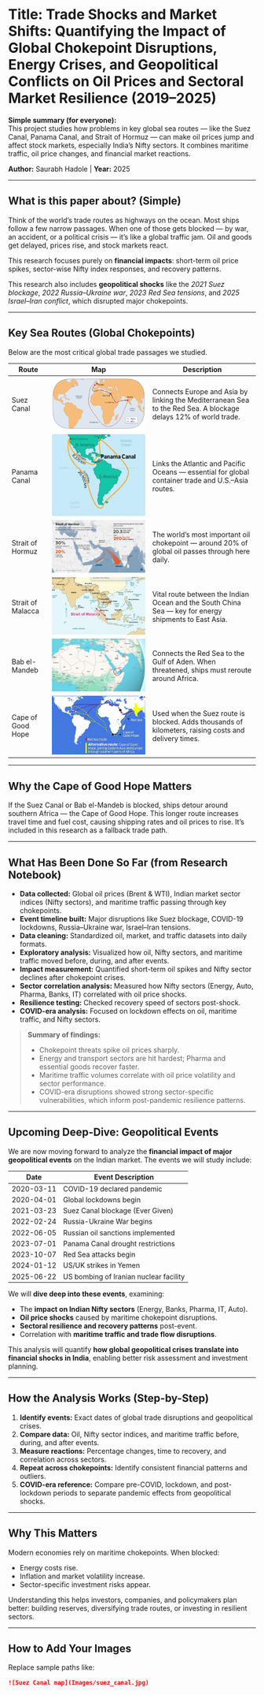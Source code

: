# Title: Trade Shocks and Market Shifts: Quantifying the Impact of Global Chokepoint Disruptions, Energy Crises, and Geopolitical Conflicts on Oil Prices and Sectoral Market Resilience (2019–2025)

**Simple summary (for everyone):**  
This project studies how problems in key global sea routes — like the Suez Canal, Panama Canal, and Strait of Hormuz — can make oil prices jump and affect stock markets, especially India’s Nifty sectors. It combines maritime traffic, oil price changes, and financial market reactions.

**Author:** Saurabh Hadole | **Year:** 2025

---

## What is this paper about? (Simple)

Think of the world’s trade routes as highways on the ocean. Most ships follow a few narrow passages. When one of those gets blocked — by war, an accident, or a political crisis — it’s like a global traffic jam. Oil and goods get delayed, prices rise, and stock markets react.  

This research focuses purely on **financial impacts**: short-term oil price spikes, sector-wise Nifty index responses, and recovery patterns.

This research also includes **geopolitical shocks** like the *2021 Suez blockage*, *2022 Russia–Ukraine war*, *2023 Red Sea tensions*, and *2025 Israel–Iran conflict*, which disrupted major chokepoints.

---

## Key Sea Routes (Global Chokepoints)

Below are the most critical global trade passages we studied.

| Route | Map | Description |
|-------|-----|-------------|
| Suez Canal | ![Suez Canal map](Images/suez_canal.jpg) | Connects Europe and Asia by linking the Mediterranean Sea to the Red Sea. A blockage delays 12% of world trade. |
| Panama Canal | ![Panama Canal map](Images/Panama_Canal.jpg) | Links the Atlantic and Pacific Oceans — essential for global container trade and U.S.–Asia routes. |
| Strait of Hormuz | ![Strait of Hormuz map](Images/strait_of_hormuz.jpg) | The world’s most important oil chokepoint — around 20% of global oil passes through here daily. |
| Strait of Malacca | ![Strait of Malacca map](Images/strait_of_malacca.jpg) | Vital route between the Indian Ocean and the South China Sea — key for energy shipments to East Asia. |
| Bab el-Mandeb | ![Bab el-Mandeb map](Images/Bab_el_Mandeb.jpg) | Connects the Red Sea to the Gulf of Aden. When threatened, ships must reroute around Africa. |
| Cape of Good Hope | ![Cape of Good Hope map](Images/Cape_of_Good_Hope.jpg) | Used when the Suez route is blocked. Adds thousands of kilometers, raising costs and delivery times. |

---

## Why the Cape of Good Hope Matters

If the Suez Canal or Bab el-Mandeb is blocked, ships detour around southern Africa — the Cape of Good Hope. This longer route increases travel time and fuel cost, causing shipping rates and oil prices to rise. It’s included in this research as a fallback trade path.

---

## What Has Been Done So Far (from Research Notebook)

- **Data collected:** Global oil prices (Brent & WTI), Indian market sector indices (Nifty sectors), and maritime traffic passing through key chokepoints.  
- **Event timeline built:** Major disruptions like Suez blockage, COVID-19 lockdowns, Russia–Ukraine war, Israel–Iran tensions.  
- **Data cleaning:** Standardized oil, market, and traffic datasets into daily formats.  
- **Exploratory analysis:** Visualized how oil, Nifty sectors, and maritime traffic moved before, during, and after events.  
- **Impact measurement:** Quantified short-term oil spikes and Nifty sector declines after chokepoint crises.  
- **Sector correlation analysis:** Measured how Nifty sectors (Energy, Auto, Pharma, Banks, IT) correlated with oil price shocks.  
- **Resilience testing:** Checked recovery speed of sectors post-shock.  
- **COVID-era analysis:** Focused on lockdown effects on oil, maritime traffic, and Nifty sectors.

> **Summary of findings:**  
> - Chokepoint threats spike oil prices sharply.  
> - Energy and transport sectors are hit hardest; Pharma and essential goods recover faster.  
> - Maritime traffic volumes correlate with oil price volatility and sector performance.  
> - COVID-era disruptions showed strong sector-specific vulnerabilities, which inform post-pandemic resilience patterns.

---

## Upcoming Deep-Dive: Geopolitical Events

We are now moving forward to analyze the **financial impact of major geopolitical events** on the Indian market. The events we will study include:

| Date       | Event Description |
|-----------|------------------|
| 2020-03-11 | COVID-19 declared pandemic |
| 2020-04-01 | Global lockdowns begin |
| 2021-03-23 | Suez Canal blockage (Ever Given) |
| 2022-02-24 | Russia-Ukraine War begins |
| 2022-06-05 | Russian oil sanctions implemented |
| 2023-07-01 | Panama Canal drought restrictions |
| 2023-10-07 | Red Sea attacks begin |
| 2024-01-12 | US/UK strikes in Yemen |
| 2025-06-22 | US bombing of Iranian nuclear facility |

We will **dive deep into these events**, examining:

- The **impact on Indian Nifty sectors** (Energy, Banks, Pharma, IT, Auto).  
- **Oil price shocks** caused by maritime chokepoint disruptions.  
- **Sectoral resilience and recovery patterns** post-event.  
- Correlation with **maritime traffic and trade flow disruptions**.

This analysis will quantify **how global geopolitical crises translate into financial shocks in India**, enabling better risk assessment and investment planning.

---

## How the Analysis Works (Step-by-Step)

1. **Identify events:** Exact dates of global trade disruptions and geopolitical crises.  
2. **Compare data:** Oil, Nifty sector indices, and maritime traffic before, during, and after events.  
3. **Measure reactions:** Percentage changes, time to recovery, and correlation across sectors.  
4. **Repeat across chokepoints:** Identify consistent financial patterns and outliers.  
5. **COVID-era reference:** Compare pre-COVID, lockdown, and post-lockdown periods to separate pandemic effects from geopolitical shocks.

---

## Why This Matters

Modern economies rely on maritime chokepoints. When blocked:  

- Energy costs rise.  
- Inflation and market volatility increase.  
- Sector-specific investment risks appear.  

Understanding this helps investors, companies, and policymakers plan better: building reserves, diversifying trade routes, or investing in resilient sectors.

---

## How to Add Your Images

Replace sample paths like:

```markdown
![Suez Canal map](Images/suez_canal.jpg)
